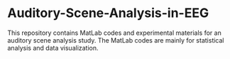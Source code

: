 # Auditory-Scene-Analysis-in-EEG
This repository contains MatLab codes and experimental materials for an auditory scene analysis study. The MatLab codes are mainly for statistical analysis and data visualization. 
